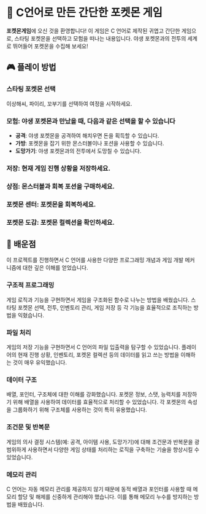 # 🐾 C언어로 만든 간단한 포켓몬 게임

**포켓몬게임**에 오신 것을 환영합니다! 이 게임은 C 언어로 제작된 귀엽고 간단한 게임으로, 스타팅 포켓몬을 선택하고 모험을 떠나는 내용입니다. 야생 포켓몬과의 전투의 세계로 뛰어들어 포켓몬을 수집해 보세요!

## 🎮 플레이 방법
### 스타팅 포켓몬 선택
이상해씨, 파이리, 꼬부기를 선택하여 여정을 시작하세요.

### 모험: 야생 포켓몬과 만났을 때, 다음과 같은 선택을 할 수 있습니다
- **공격**: 야생 포켓몬을 공격하여 해치우면 돈을 획득할 수 있습니다.
- **가방**: 포켓몬을 잡기 위한 몬스터볼이나 포션을 사용할 수 있습니다.
- **도망가기**: 야생 포켓몬과의 전투에서 도망칠 수 있습니다.
### 저장: 현재 게임 진행 상황을 저장하세요.
### 상점: 몬스터볼과 회복 포션을 구매하세요.
### 포켓몬 센터: 포켓몬을 회복하세요.
### 포켓몬 도감: 포켓몬 컬렉션을 확인하세요.

## 📖 배운점
이 프로젝트를 진행하면서 C 언어를 사용한 다양한 프로그래밍 개념과 게임 개발 메커니즘에 대한 깊은 이해를 얻었습니다.

### 구조적 프로그래밍
게임 로직과 기능을 구현하면서 게임을 구조화된 함수로 나누는 방법을 배웠습니다. 스타팅 포켓몬 선택, 전투, 인벤토리 관리, 게임 저장 등 각 기능을 효율적으로 조직하는 방법을 익혔습니다.

### 파일 처리
게임의 저장 기능을 구현하면서 C 언어의 파일 입출력을 탐구할 수 있었습니다. 플레이어의 현재 진행 상황, 인벤토리, 포켓몬 컬렉션 등의 데이터를 읽고 쓰는 방법을 이해하는 것이 매우 유익했습니다.

### 데이터 구조
배열, 포인터, 구조체에 대한 이해를 강화했습니다. 포켓몬 정보, 스탯, 능력치를 저장하기 위해 배열을 사용하여 데이터를 효율적으로 처리할 수 있었습니다. 각 포켓몬의 속성을 그룹화하기 위해 구조체를 사용하는 것이 특히 유용했습니다.

### 조건문 및 반복문
게임의 의사 결정 시스템(예: 공격, 아이템 사용, 도망가기)에 대해 조건문과 반복문을 광범위하게 사용하면서 다양한 게임 상태를 처리하는 로직을 구축하는 기술을 향상시킬 수 있었습니다.

### 메모리 관리 
C 언어는 자동 메모리 관리를 제공하지 않기 때문에 동적 배열과 포인터를 사용할 때 메모리 할당 및 해제를 신중하게 관리해야 했습니다. 이를 통해 메모리 누수를 방지하는 방법을 배웠습니다.
